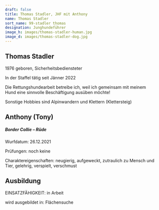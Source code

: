 ```yaml
---
draft: false
title: Thomas Stadler, JHF mit Anthony
name: Thomas Stadler
sort_name: 99-stadler thomas
designation: Junghundeführer
image_h: images/thomas-stadler-human.jpg
image_d: images/thomas-stadler-dog.jpg
---
```

## Thomas Stadler

1976 geboren, Sicherheitsbediensteter

In der Staffel tätig seit Jänner 2022

Die Rettungshundearbeit betreibe ich, weil ich gemeinsam mit meinem Hund eine sinnvolle Beschäftigung ausüben möchte!

Sonstige Hobbies sind Alpinwandern und Klettern (Klettersteig)

## Anthony (Tony)

##### Border Collie – Rüde

Wurfdatum: 26.12.2021

Prüfungen: noch keine

Charaktereigenschaften: neugierig, aufgeweckt, zutraulich zu Mensch und Tier, gelehrig, verspielt, verschmust

## Ausbildung

EINSATZFÄHIGKEIT: in Arbeit

wird ausgebildet in: Flächensuche